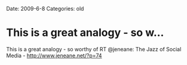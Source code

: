 Date: 2009-6-8
Categories: old

# This is a great analogy - so w...

This is a great analogy - so worthy of RT @jeneane: The Jazz of Social Media - <a href="http://www.jeneane.net/?p=74" rel="nofollow">http://www.jeneane.net/?p=74</a>
